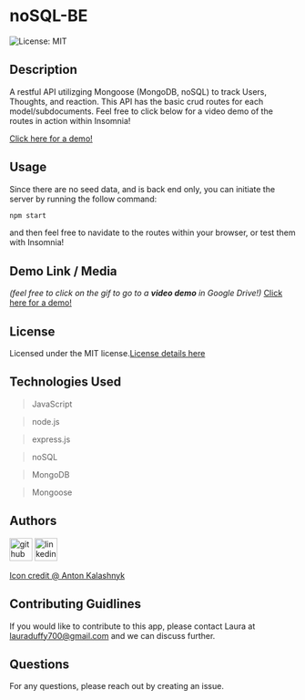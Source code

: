 # noSQL-BE

![License: MIT](https://img.shields.io/badge/License-MIT-yellow.svg)

## Description

A restful API utilizging Mongoose (MongoDB, noSQL) to track Users, Thoughts, and reaction. This API has the basic crud routes for each model/subdocuments. Feel free to click below for a video demo of the routes in action within Insomnia!

[Click here for a demo!](https://drive.google.com/file/d/1TDWxk0c-53kI843-XD_B31-HnI6iKiTF/view)

## Usage

Since there are no seed data, and is back end only, you can initiate the server by running the follow command:

``` bash
npm start

```

and then feel free to navidate to the routes within your browser, or test them with Insomnia!

## Demo Link / Media
*(feel free to click on the gif to go to a **video demo** in Google Drive!)*
[Click here for a demo!](https://drive.google.com/file/d/1TDWxk0c-53kI843-XD_B31-HnI6iKiTF/view)


## License

Licensed under the MIT license.[License details here](https://opensource.org/licenses/MIT)

## Technologies Used
> JavaScript

> node.js

> express.js

> noSQL

> MongoDB

> Mongoose

## Authors

[<img src="https://cdn.icon-icons.com/icons2/2351/PNG/512/logo_github_icon_143196.png" alt='github' height='40'>](https://github.com/DraconMarius)
[<img src="https://cdn.icon-icons.com/icons2/2351/PNG/512/logo_linkedin_icon_143191.png" alt='linkedin' height='40'>](https://www.linkedin.com/in/mari-ma-70771585/)

[Icon credit @ Anton Kalashnyk](https://icon-icons.com/users/14quJ7FM9cYdQZHidnZoM/icon-sets/)

## Contributing Guidlines

If you would like to contribute to this app, please contact Laura at lauraduffy700@gmail.com and we can discuss further.

## Questions

For any questions, please reach out by creating an issue.
